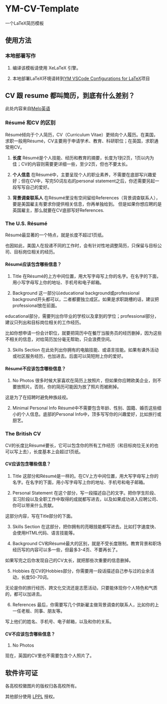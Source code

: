 <!--
 *  =======================================================================
 *  ····Y88b···d88P················888b·····d888·d8b·······················
 *  ·····Y88b·d88P·················8888b···d8888·Y8P·······················
 *  ······Y88o88P··················88888b·d88888···························
 *  ·······Y888P··8888b···88888b···888Y88888P888·888·88888b·····d88b·······
 *  ········888······"88b·888·"88b·888·Y888P·888·888·888·"88b·d88P"88b·····
 *  ········888···d888888·888··888·888··Y8P··888·888·888··888·888··888·····
 *  ········888··888··888·888··888·888···"···888·888·888··888·Y88b·888·····
 *  ········888··"Y888888·888··888·888·······888·888·888··888··"Y88888·····
 *  ·······························································888·····
 *  ··························································Y8b·d88P·····
 *  ···························································"Y88P"······
 *  =======================================================================
 * 
 *  -----------------------------------------------------------------------
 * Author       : 焱铭
 * Date         : 2023-08-19 21:10:07 +0800
 * LastEditTime : 2023-08-19 21:33:24 +0800
 * Github       : https://github.com/YanMing-lxb/
 * FilePath     : \YM-CV-Template\README.md
 * Description  : 
 *  -----------------------------------------------------------------------
 -->

# YM-CV-Template
一个LaTeX简历模板

## 使用方法

### 本地部署写作

1. 编译该模板请使用 XeLaTeX 引擎。

2. 本地部署LaTeX环境请转到[YM VSCode Configurations for LaTeX](https://github.com/YanMing-lxb/YM-VSCode-Configurations-for-LaTeX)项目

## CV 跟 resume 都叫简历，到底有什么差别？
此处内容来自[Melo英语](https://baijiahao.baidu.com/s?id=1764966539792172816&wfr=spider&for=pc)
### Résumé 和CV 的区别

Résumé倾向于个人简历，CV（Curriculum Vitae）更倾向个人履历。在美国，求职一般用Résumé，CV主要用于申请学术、教育、科研职位；在英国，求职通常用CV。

1. **长度**
Résumé是个人技能、经历和教育的摘要，长度为1到2页，1页以内为佳；CV的内容则需要更详细一些，至少2页，但也不要太长。

2. **个人信息**
在Résumé中，主要呈现个人的职业素养，不需要在底部写兴趣爱好；但在CV中，写完50词左右的personal statement之后，你还需要另起一段写写自己的爱好。
3. **背景调查联系人**
在Résumé里没有空间留给References（背景调查联系人），要是美国雇主有要求你提供相关信息，你再单独给到。
但是如果你想应聘的是英国雇主，那么就要在CV底部写好References.

### The U.S. Résumé
Résumé最显著的一个特点，就是长度不超过1页纸。

也因如此，美国人在投递不同的工作时，会有针对性地调整简历，只保留与目标公司、目标岗位相关的经历。

#### Résumé应该包含哪些信息？

1. Title
在Résumé的上方中间位置，用大写字母写上你的名字。在名字的下面，用小写字母写上你的地址、手机号和电子邮箱。

2. Background
这一部分以educational background或professional background开头都可以，二者都要独立成区。如果是求职跳槽的话，建议把professional放在前面。

educational部分，需要列出你毕业的学校以及拿到的学位；professional部分，建议只列出和目标岗位相关的工作经历。

比如你想申请一份会计职位，就要把简历中在餐厅当服务员的经历删掉，因为这些不相关的信息，对给简历加分毫无帮助，只会浪费空间。

3. Skills Section
在此处列出你拥有的电脑技能、或语言技能。如果有课外活动或社区服务经历，也加进去。后面可以简短附上你的爱好。

#### Résumé不应该包含哪些信息？

1. No Photos
很多时候大家喜欢在简历上放照片，但如果你应聘欧美企业，则不要放照片。否则，你的简历可能因为放了照片而被刷掉。

这是为了在招聘时避免种族歧视。

2. Minimal Personal Info
Résumé中不需要包含年龄、性别、国籍、婚否这些细小的个人信息。底部的Personal Info中，顶多写写你的兴趣爱好，比如旅行或厨艺。

### The British CV
CV的长度比Résumé要长，它可以包含你的所有工作经历（和目标岗位无关的也可以写上去），长度基本上会超过1页纸。

#### CV应该包含哪些信息？

1. Title
这部分和Résumé是一样的。在CV上方中间位置，用大写字母写上你的名字。在名字的下面，用小写字母写上你的地址、手机号和电子邮箱。

2. Personal Statement
在这个部分，写一段描述自己的文字。把你学生阶段、实习阶段以及全职工作中取得的成就都写进去，以及如果成功进入应聘公司、你可以带来什么贡献。

这部分内容，写在Title部分的下面。

3. Skills Section
在这部分，把你拥有的亮眼技能都写进去。比如打字速度快、会使用HTML代码、语言技能等。

4. Background
CV和Résumé最大的区别，就是不受长度限制。教育背景和职场经历写的内容可以多一些，但最多3-4页、不要再长了。

如果写完之后你发现自己的CV太长，就把那些次重要的信息删掉。

5. Hobbies
在CV的Hobbies部分，你需要用一段话描述自己参与过的业余活动，长度50-70词。

无论是你的旅行经历、跨文化交流还是志愿活动，只要能体现你个人特色和气质的，都可以加进去。

6. References
最后，你需要写几个供新雇主做背景调查的联系人，比如你的上一任老板、同事、朋友等。

写上他们的姓名、手机号、电子邮箱，以及和你的关系。

#### CV不应该包含哪些信息？

1. No Photos

现在，英国的CV里也不需要包含个人照片了。

## 软件许可证
各高校校徽图片的版权归各高校所有。

其他部分使用 [LPPL](https://www.latex-project.org/lppl/) 授权。

